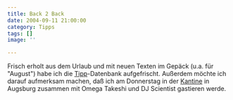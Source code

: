 ```yaml
---
title: Back 2 Back
date: 2004-09-11 21:00:00
category: Tipps
tags: []
image: ''

---
```


Frisch erholt aus dem Urlaub und mit neuen Texten im Gepäck (u.a. für "August") habe ich die [Tipp](/category/tipps/)-Datenbank aufgefrischt. Außerdem möchte ich darauf aufmerksam machen, daß ich am Donnerstag in der [Kantine](http://www.musikkantine.de/) in Augsburg zusammen mit Omega Takeshi und DJ Scientist gastieren werde.
